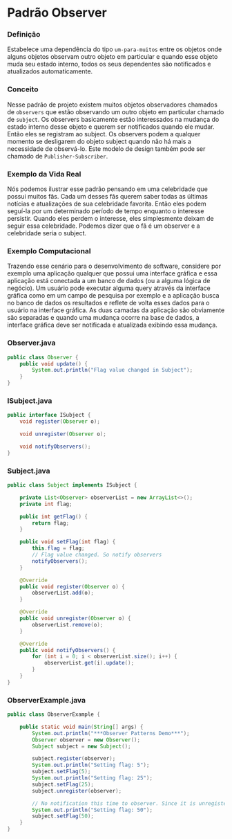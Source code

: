# Padrão Observer 

### Definição 
Estabelece uma dependência do tipo `um-para-muitos` entre os objetos onde alguns objetos observam outro objeto em particular e quando esse objeto muda seu estado interno, todos os seus dependentes são notificados e atualizados automaticamente.

### Conceito 
Nesse padrão de projeto existem muitos objetos observadores chamados de `observers` que estão observando um outro objeto em particular chamado de `subject`. Os observers basicamente estão interessados na mudança do estado interno desse objeto e querem ser notificados quando ele mudar. Então eles se registram ao subject. Os observers podem a qualquer momento se desligarem do objeto subject quando não há mais a necessidade de observá-lo. Este modelo de design também pode ser chamado de `Publisher-Subscriber`.

### Exemplo da Vida Real
Nós podemos ilustrar esse padrão pensando em uma celebridade que possui muitos fãs. Cada um desses fãs querem saber todas as últimas notícias e atualizações de sua celebridade favorita. Então eles podem seguí-la por um determinado período de tempo enquanto o interesse persistir. Quando eles perdem o interesse, eles simplesmente deixam de seguir essa celebridade. Podemos dizer que o fã é um observer e a celebridade seria o subject.

### Exemplo Computacional
Trazendo esse cenário para o desenvolvimento de software, considere por exemplo uma aplicação qualquer que possui uma interface gráfica e essa aplicação está conectada a um banco de dados (ou a alguma lógica de negócio). Um usuário pode executar alguma query através da interface gráfica como em um campo de pesquisa por exemplo e a aplicação busca no banco de dados os resultados e reflete de volta esses dados para o usuário na interface gráfica. As duas camadas da aplicação são obviamente são separadas e quando uma mudança ocorre na base de dados, a interface gráfica deve ser notificada e atualizada exibindo essa mudança.   

### Observer.java
```java
public class Observer {
    public void update() {
        System.out.println("Flag value changed in Subject");
    }
}

```
### ISubject.java
```java
public interface ISubject {
    void register(Observer o);

    void unregister(Observer o);

    void notifyObservers();
}
```

### Subject.java
```java
public class Subject implements ISubject {

    private List<Observer> observerList = new ArrayList<>();
    private int flag;

    public int getFlag() {
        return flag;
    }

    public void setFlag(int flag) {
        this.flag = flag;
        // Flag value changed. So notify observers
        notifyObservers();
    }

    @Override
    public void register(Observer o) {
        observerList.add(o);
    }

    @Override
    public void unregister(Observer o) {
        observerList.remove(o);
    }

    @Override
    public void notifyObservers() {
        for (int i = 0; i < observerList.size(); i++) {
            observerList.get(i).update();
        }
    }
}
```

### ObserverExample.java
```java
public class ObserverExample {

    public static void main(String[] args) {
        System.out.println("***Observer Patterns Demo***");
        Observer observer = new Observer();
        Subject subject = new Subject();

        subject.register(observer);
        System.out.println("Setting flag: 5");
        subject.setFlag(5);
        System.out.println("Setting flag: 25");
        subject.setFlag(25);
        subject.unregister(observer);

        // No notification this time to observer. Since it is unregistered.
        System.out.println("Setting flag: 50");
        subject.setFlag(50);
    }
}
```
